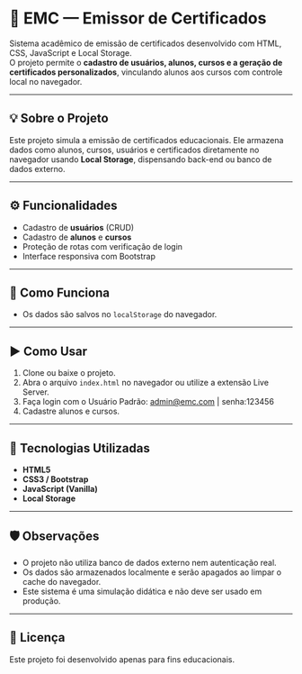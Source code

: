 # 🧾 EMC — Emissor de Certificados

Sistema acadêmico de emissão de certificados desenvolvido com HTML, CSS, JavaScript e Local Storage.  
O projeto permite o **cadastro de usuários, alunos, cursos e a geração de certificados personalizados**, vinculando alunos aos cursos com controle local no navegador.

---

## 💡 Sobre o Projeto

Este projeto simula a emissão de certificados educacionais. Ele armazena dados como alunos, cursos, usuários e certificados diretamente no navegador usando **Local Storage**, dispensando back-end ou banco de dados externo.

---

## ⚙️ Funcionalidades

- Cadastro de **usuários** (CRUD)
- Cadastro de **alunos** e **cursos**
- Proteção de rotas com verificação de login
- Interface responsiva com Bootstrap

---

## 🧠 Como Funciona

- Os dados são salvos no `localStorage` do navegador.

---

## ▶️ Como Usar

1. Clone ou baixe o projeto.
2. Abra o arquivo `index.html` no navegador ou utilize a extensão Live Server.
3. Faça login com o Usuário Padrão: admin@emc.com | senha:123456
4. Cadastre alunos e cursos.

---

## 🧰 Tecnologias Utilizadas

- **HTML5**
- **CSS3 / Bootstrap**
- **JavaScript (Vanilla)**
- **Local Storage**

---

## 🛡️ Observações

- O projeto não utiliza banco de dados externo nem autenticação real.
- Os dados são armazenados localmente e serão apagados ao limpar o cache do navegador.
- Este sistema é uma simulação didática e não deve ser usado em produção.

---

## 📃 Licença

Este projeto foi desenvolvido apenas para fins educacionais.
